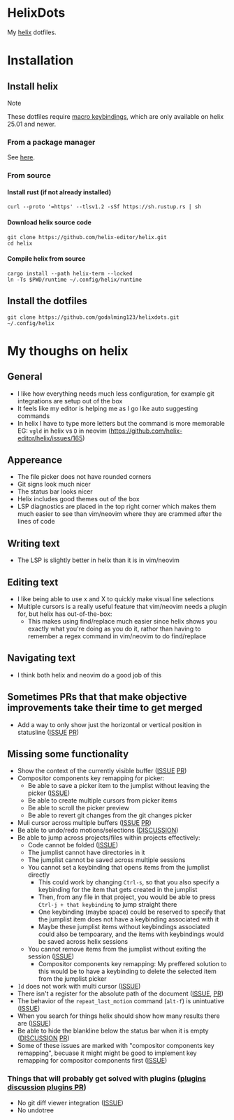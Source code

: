 # HelixDots

My [helix](https://github.com/helix-editor/helix) dotfiles.

# Installation

## Install helix

> [!NOTE]
> These dotfiles require [macro keybindings](https://helix-editor.com/news/release-25-01-highlights/#macro-keybindings), which are only available on helix 25.01 and newer.

### From a package manager

See [here](https://docs.helix-editor.com/package-managers.html).

### From source

#### Install rust (if not already installed)

```
curl --proto '=https' --tlsv1.2 -sSf https://sh.rustup.rs | sh
```

#### Download helix source code

```
git clone https://github.com/helix-editor/helix.git
cd helix
```

#### Compile helix from source

```
cargo install --path helix-term --locked
ln -Ts $PWD/runtime ~/.config/helix/runtime
```

## Install the dotfiles

```
git clone https://github.com/godalming123/helixdots.git ~/.config/helix
```

# My thoughs on helix

## General

- I like how everything needs much less configuration, for example git integrations are setup out of the box
- It feels like my editor is helping me as I go like auto suggesting commands
- In helix I have to type more letters but the command is more memorable EG: `vgld` in helix vs `D` in neovim (https://github.com/helix-editor/helix/issues/165)

## Appereance

- The file picker does not have rounded corners
- Git signs look much nicer
- The status bar looks nicer
- Helix includes good themes out of the box
- LSP diagnostics are placed in the top right corner which makes them much easier to see than vim/neovim where they are crammed after the lines of code

## Writing text

- The LSP is slightly better in helix than it is in vim/neovim

## Editing text

- I like being able to use x and X to quickly make visual line selections
- Multiple cursors is a really useful feature that vim/neovim needs a plugin for, but helix has out-of-the-box:
  - This makes using find/replace much easier since helix shows you exactly what you're doing as you do it, rathor than having to remember a regex command in vim/neovim to do find/replace

## Navigating text

- I think both helix and neovim do a good job of this

## Sometimes PRs that that make objective improvements take their time to get merged

- Add a way to only show just the horizontal or vertical position in statusline ([ISSUE](https://github.com/helix-editor/helix/discussions/10282) [PR](https://github.com/helix-editor/helix/pull/10883))

## Missing some functionality

- Show the context of the currently visible buffer ([ISSUE](https://github.com/helix-editor/helix/issues/396) [PR](https://github.com/helix-editor/helix/pull/6118))
- Compositor components key remapping for picker:
  - Be able to save a picker item to the jumplist without leaving the picker ([ISSUE](https://github.com/helix-editor/helix/issues/12822))
  - Be able to create multiple cursors from picker items
  - Be able to scroll the picker preview
  - Be able to revert git changes from the git changes picker
- Muli cursor across multiple buffers ([ISSUE](https://github.com/helix-editor/helix/issues/4335) [PR](https://github.com/helix-editor/helix/pull/4381#issuecomment-1382831419))
- Be able to undo/redo motions/selections ([DISCUSSION](https://github.com/helix-editor/helix/discussions/12905))
- Be able to jump across projects/files within projects effectively:
  - Code cannot be folded ([ISSUE](https://github.com/helix-editor/helix/issues/1840))
  - The jumplist cannot have directories in it
  - The jumplist cannot be saved across multiple sessions
  - You cannot set a keybinding that opens items from the jumplist directly
    - This could work by changing `Ctrl-s`, so that you also specify a keybinding for the item that gets created in the jumplist
    - Then, from any file in that project, you would be able to press `Ctrl-j + that keybinding` to jump straight there
    - One keybinding (maybe space) could be reserved to specify that the jumplist item does not have a keybinding associated with it
    - Maybe these jumplist items without keybindings associated could also be tempoarary, and the items with keybindings would be saved across helix sessions
  - You cannot remove items from the jumplist without exiting the session ([ISSUE](https://github.com/helix-editor/helix/issues/4757))
    - Compositor components key remapping: My preffered solution to this would be to have a keybinding to delete the selected item from the jumplist picker
- `]d` does not work with multi cursor ([ISSUE](https://github.com/helix-editor/helix/issues/12906))
- There isn't a register for the absolute path of the document ([ISSUE](https://github.com/helix-editor/helix/issues/12881), [PR](https://github.com/helix-editor/helix/pull/12887))
- The behavior of the `repeat_last_motion` command (`alt-f`) is unintuative ([ISSUE](https://github.com/helix-editor/helix/issues/8761#issuecomment-1803145453))
- When you search for things helix should show how many results there are ([ISSUE](https://github.com/helix-editor/helix/issues/2811))
- Be able to hide the blankline below the status bar when it is empty ([DISCUSSION](https://github.com/helix-editor/helix/discussions/10818) [PR](https://github.com/helix-editor/helix/pull/12204))
- Some of these issues are marked with "compositor components key remapping", becuase it might might be good to implement key remapping for compositor components first ([ISSUE](https://github.com/helix-editor/helix/issues/5505))

### Things that will probably get solved with plugins ([plugins discussion](https://github.com/helix-editor/helix/discussions/3806) [plugins PR](https://github.com/helix-editor/helix/pull/8675))

- No git diff viewer integration ([ISSUE](https://github.com/helix-editor/helix/issues/227))
- No undotree
